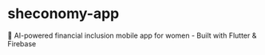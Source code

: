 # sheconomy-app
 🏦 AI-powered financial inclusion mobile app for women - Built with Flutter &amp; Firebase
